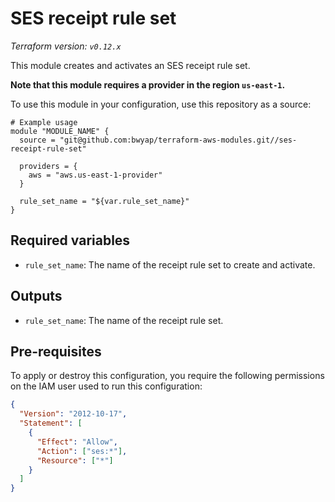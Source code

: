# SES receipt rule set

_Terraform version: `v0.12.x`_

This module creates and activates an SES receipt rule set.

**Note that this module requires a provider in the region `us-east-1`.**

To use this module in your configuration, use this repository as a source:

```hcl
# Example usage
module "MODULE_NAME" {
  source = "git@github.com:bwyap/terraform-aws-modules.git//ses-receipt-rule-set"

  providers = {
    aws = "aws.us-east-1-provider"
  }

  rule_set_name = "${var.rule_set_name}"
}
```

## Required variables

- `rule_set_name`: The name of the receipt rule set to create and activate.

## Outputs

- `rule_set_name`: The name of the receipt rule set.

## Pre-requisites

To apply or destroy this configuration, you require the following permissions on the IAM user used to run this configuration:

```json
{
  "Version": "2012-10-17",
  "Statement": [
    {
      "Effect": "Allow",
      "Action": ["ses:*"],
      "Resource": ["*"]
    }
  ]
}
```
